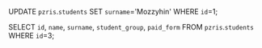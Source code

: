 UPDATE `pzris`.`students` SET `surname`='Mozzyhin' WHERE  `id`=1;

SELECT `id`, `name`, `surname`, `student_group`, `paid_form` FROM `pzris`.`students` WHERE  `id`=3;
